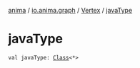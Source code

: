 [anima](../../index.md) / [io.anima.graph](../index.md) / [Vertex](index.md) / [javaType](./java-type.md)

# javaType

`val javaType: `[`Class`](https://docs.oracle.com/javase/6/docs/api/java/lang/Class.html)`<*>`